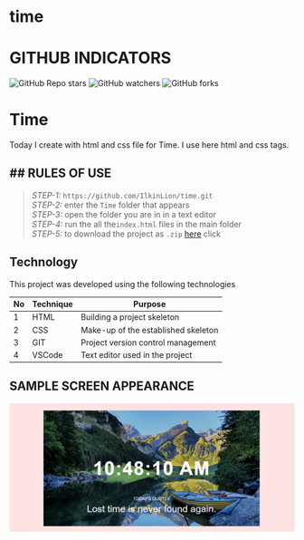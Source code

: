 # time
 
# GITHUB INDICATORS

![GitHub Repo stars](https://img.shields.io/github/stars/IlkinLion/time?style=for-the-badge)
![GitHub watchers](https://img.shields.io/github/watchers/IlkinLion/time?style=for-the-badge)
![GitHub forks](https://img.shields.io/github/forks/IlkinLion/time?style=for-the-badge)

  # Time

Today I create with html and css file for Time. I use here html and css tags. 
## ## RULES OF USE

> *STEP-1:* `https://github.com/IlkinLion/time.git` <br/>
> *STEP-2:*  enter the `Time` folder that appears <br/>
> *STEP-3:*  open the folder you are in in a text editor <br/>
> *STEP-4:*  run the  all the`index.html` files in the main folder <br/>
> *STEP-5:*  to download the project as `.zip`  [here](https://github.com/cavidsuleyman/Ballon-Game/archive/refs/heads/master.zip) click <br/>


## Technology

This project was developed using the following technologies

| No | Technique | Purpose |
| - | ---------- | --------------------- |
| 1 | HTML | Building a project skeleton |
| 2 | CSS |  Make-up of the established skeleton |
| 3 | GIT |  Project version control management |
| 4 | VSCode | Text editor used in the project |


## SAMPLE SCREEN APPEARANCE

![There was a screenshot here](./screen1.PNG)
